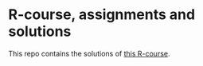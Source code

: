 # R-course, assignments and solutions
This repo contains the solutions of [this R-course](https://james.gitbook.io/r-course/).
